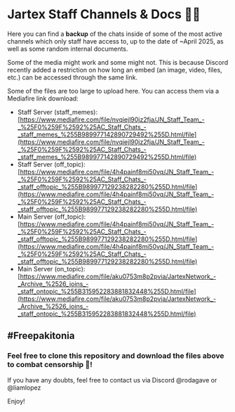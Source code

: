 # Jartex Staff Channels & Docs 🙆‍♂️

Here you can find a **backup** of the chats inside of some of the most active channels which only staff have access to, up to the date of ~April 2025, as well as some random internal documents.

Some of the media might work and some might not. This is because Discord recently added a restriction on how long an embed (an image, video, files, etc.) can be accessed through the same link.

Some of the files are too large to upload here. You can access them via a Mediafire link download:
- Staff Server (staff_memes): [https://www.mediafire.com/file/nvqiejl90jz2fja/JN_Staff_Team_-_%25F0%259F%2592%25AC_Staff_Chats_-_staff_memes_%255B989977142890729492%255D.html/file](https://www.mediafire.com/file/nvqiejl90jz2fja/JN_Staff_Team_-_%25F0%259F%2592%25AC_Staff_Chats_-_staff_memes_%255B989977142890729492%255D.html/file)
- Staff Server (off_topic): [https://www.mediafire.com/file/4h4painf8mi50vq/JN_Staff_Team_-_%25F0%259F%2592%25AC_Staff_Chats_-_staff_offtopic_%255B989977129238282280%255D.html/file](https://www.mediafire.com/file/4h4painf8mi50vq/JN_Staff_Team_-_%25F0%259F%2592%25AC_Staff_Chats_-_staff_offtopic_%255B989977129238282280%255D.html/file)
- Main Server (off_topic): [https://www.mediafire.com/file/4h4painf8mi50vq/JN_Staff_Team_-_%25F0%259F%2592%25AC_Staff_Chats_-_staff_offtopic_%255B989977129238282280%255D.html/file](https://www.mediafire.com/file/4h4painf8mi50vq/JN_Staff_Team_-_%25F0%259F%2592%25AC_Staff_Chats_-_staff_offtopic_%255B989977129238282280%255D.html/file)
- Main Server (on_topic): [https://www.mediafire.com/file/aku0753m8p2pvia/JartexNetwork_-_Archive_%2526_joins_-_staff_ontopic_%255B315952283881832448%255D.html/file](https://www.mediafire.com/file/aku0753m8p2pvia/JartexNetwork_-_Archive_%2526_joins_-_staff_ontopic_%255B315952283881832448%255D.html/file)

## #Freepakitonia

### Feel free to clone this repository and download the files above to combat censorship 🐫!

If you have any doubts, feel free to contact us via Discord @rodagave or @liamlopez

Enjoy!
